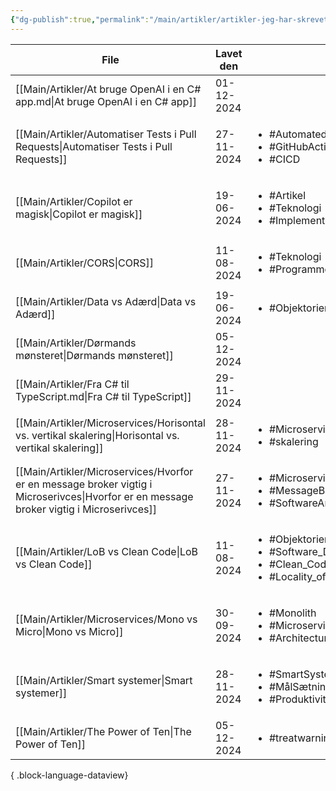 ```yaml
---
{"dg-publish":true,"permalink":"/main/artikler/artikler-jeg-har-skrevet/","dgHomeLink":"false","dgShowBacklinks":"false","dgShowLocalGraph":"false","dgShowFileTree":"false","dgEnableSearch":"false","dgShowToc":"false","created":"2024-11-27T14:30:03.905+01:00"}
---
```




| File                                                                                                                                        | Lavet den  | Tags                                                                                                                          |
| ------------------------------------------------------------------------------------------------------------------------------------------- | ---------- | ----------------------------------------------------------------------------------------------------------------------------- |
| [[Main/Artikler/At bruge OpenAI i en C# app.md\|At bruge OpenAI i en C# app]]                                                               | 01-12-2024 | <ul></ul>                                                                                                                     |
| [[Main/Artikler/Automatiser Tests i Pull Requests\|Automatiser Tests i Pull Requests]]                                                   | 27-11-2024 | <ul><li>#AutomatedTesting</li><li>#GitHubActions</li><li>#CICD</li></ul>                                                      |
| [[Main/Artikler/Copilot er magisk\|Copilot er magisk]]                                                                                   | 19-06-2024 | <ul><li>#Artikel</li><li>#Teknologi</li><li>#Implementering</li></ul>                                                         |
| [[Main/Artikler/CORS\|CORS]]                                                                                                             | 11-08-2024 | <ul><li>#Teknologi</li><li>#Programmering</li></ul>                                                                           |
| [[Main/Artikler/Data vs Adærd\|Data vs Adærd]]                                                                                           | 19-06-2024 | <ul><li>#Objektorienteret_Programmering</li></ul>                                                                             |
| [[Main/Artikler/Dørmands mønsteret\|Dørmands mønsteret]]                                                                                 | 05-12-2024 | <ul></ul>                                                                                                                     |
| [[Main/Artikler/Fra C# til TypeScript.md\|Fra C# til TypeScript]]                                                                           | 29-11-2024 | <ul></ul>                                                                                                                     |
| [[Main/Artikler/Microservices/Horisontal vs. vertikal skalering\|Horisontal vs. vertikal skalering]]                                     | 28-11-2024 | <ul><li>#Microservice</li><li>#skalering</li></ul>                                                                            |
| [[Main/Artikler/Microservices/Hvorfor er en message broker vigtig i Microserivces\|Hvorfor er en message broker vigtig i Microserivces]] | 27-11-2024 | <ul><li>#Microservices</li><li>#MessageBrokers</li><li>#SoftwareArchitecture</li></ul>                                        |
| [[Main/Artikler/LoB vs Clean Code\|LoB vs Clean Code]]                                                                                   | 11-08-2024 | <ul><li>#Objektorienteret_Programmering</li><li>#Software_Design</li><li>#Clean_Code</li><li>#Locality_of_Behaviour</li></ul> |
| [[Main/Artikler/Microservices/Mono vs Micro\|Mono vs Micro]]                                                                             | 30-09-2024 | <ul><li>#Monolith</li><li>#Microservices</li><li>#Architecture</li></ul>                                                      |
| [[Main/Artikler/Smart systemer\|Smart systemer]]                                                                                         | 28-11-2024 | <ul><li>#SmartSystemer</li><li>#MålSætning</li><li>#Produktivitet</li></ul>                                                   |
| [[Main/Artikler/The Power of Ten\|The Power of Ten]]                                                                                     | 05-12-2024 | <ul><li>#treatwarningsaserrors</li></ul>                                                                                      |

{ .block-language-dataview}

